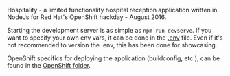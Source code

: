 Hospitality - a limited functionality hospital reception application written
in NodeJs for Red Hat's OpenShift hackday - August 2016.  

Starting the development server is as simple as `npm run devserve`. If you want
to specify your own env vars, it can be done in the [.env](.env) file. Even if it's not recommended to version the .env, this has been done for showcasing.

OpenShift specifics for deploying the application (buildconfig,
etc.), can be found in the [OpenShift folder](openshift).
